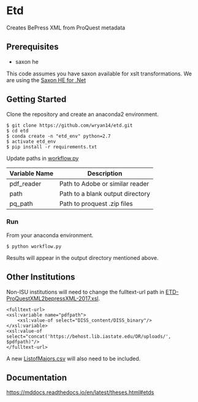 
Etd
====

Creates BePress XML from ProQuest metadata

Prerequisites
-------------

* saxon he

This code assumes you have saxon available for xslt transformations. We
are using the [Saxon HE for .Net](http://saxon.sourceforge.net/)

Getting Started
----------------

Clone the repository and create an anaconda2 environment.

``` {.sourceCode .console}
$ git clone https://github.com/wryan14/etd.git
$ cd etd
$ conda create -n "etd_env" python=2.7
$ activate etd_env
$ pip install -r requirements.txt
```

Update paths in [workflow.py](workflow.py)

| Variable Name | Description                      |
|---------------|----------------------------------|
| pdf_reader    | Path to Adobe or similar reader  |
| path          | Path to a blank output directory |
| pq_path       | Path to proquest .zip files      |


### Run

From your anaconda environment.

``` {.sourceCode .console}
$ python workflow.py
```

Results will appear in the output directory mentioned above.

Other Institutions
-------------------

Non-ISU institutions will need to change the fulltext-url path in [ETD-ProQuestXML2bepressXML-2017.xsl](Sup/ETD-ProQuestXML2bepressXML-2017.xsl).

``` {.sourceCode .xml}
<fulltext-url>
<xsl:variable name="pdfpath">
    <xsl:value-of select="DISS_content/DISS_binary"/>
</xsl:variable>
<xsl:value-of select="concat('https://behost.lib.iastate.edu/DR/uploads/', $pdfpath)"/>
</fulltext-url>
```

A new [ListofMajors.csv](Sup/ListofMajors.csv) will also need to be included.

Documentation
--------------

https://mddocs.readthedocs.io/en/latest/theses.html#etds
